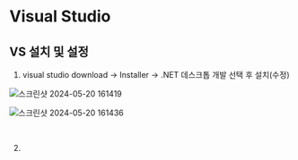 # Visual Studio

VS 설치 및 설정
---
1. visual studio download → Installer → .NET 데스크톱 개발 선택 후 설치(수정)

![스크린샷 2024-05-20 161419](https://github.com/silverywaves/EMBEDDED/assets/155939946/1b5e7f2e-4abb-4469-a281-d87e54e9438c)


![스크린샷 2024-05-20 161436](https://github.com/silverywaves/EMBEDDED/assets/155939946/722c7a89-ea8f-471a-bb3e-a1a3913a08d8)


<br>

2. 
